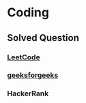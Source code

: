 # Coding
## Solved Question
### [LeetCode](./LeetCode)
### [geeksforgeeks](./geeksforgeeks) 
### HackerRank

